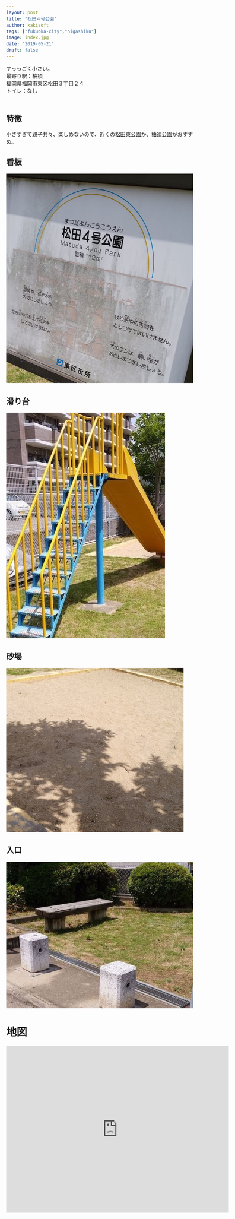 ```yaml
---
layout: post
title: "松田４号公園"
author: kakisoft
tags: ["fukuoka-city","higashiku"]
image: index.jpg
date: "2019-05-21"
draft: false
---
```


すっっごく小さい。  
最寄り駅：柚須  
福岡県福岡市東区松田３丁目２４  
トイレ：なし  
　  
## 特徴
小さすぎて親子共々、楽しめないので、近くの[松田東公園](../../matsudahigashi-park/index/)か、[柚須公園](../../yusu-park/index/)がおすすめ。


## 看板
![01](./01.jpg)  

## 滑り台
![02](./02.jpg)  

## 砂場
![03](./03.jpg)

## 入口
![04](./04.jpg)

# 地図
<iframe src="https://www.google.com/maps/embed?pb=!1m18!1m12!1m3!1d3772.461619308187!2d130.4471253994657!3d33.618096986640964!2m3!1f0!2f0!3f0!3m2!1i1024!2i768!4f13.1!3m3!1m2!1s0x35418fbf03afcd9f%3A0x908846f6870b4686!2sMatsuda+4+Go+Park!5e0!3m2!1sen!2sjp!4v1559486919926!5m2!1sen!2sjp" width="600" height="450" frameborder="0" style="border:0" allowfullscreen></iframe>
